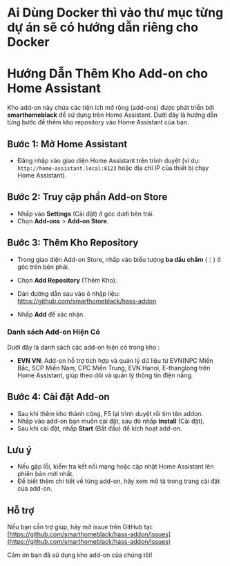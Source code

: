 # Ai Dùng Docker thì vào thư mục từng dự án sẽ có hướng dẫn riêng cho Docker

# Hướng Dẫn Thêm Kho Add-on cho Home Assistant

Kho add-on này chứa các tiện ích mở rộng (add-ons) được phát triển bởi **smarthomeblack** để sử dụng trên Home Assistant. Dưới đây là hướng dẫn từng bước để thêm kho repository vào Home Assistant của bạn.

## Bước 1: Mở Home Assistant
- Đăng nhập vào giao diện Home Assistant trên trình duyệt (ví dụ: `http://home-assistant.local:8123` hoặc địa chỉ IP của thiết bị chạy Home Assistant).

## Bước 2: Truy cập phần Add-on Store
- Nhấp vào **Settings** (Cài đặt) ở góc dưới bên trái.
- Chọn **Add-ons** > **Add-on Store**.

## Bước 3: Thêm Kho Repository
- Trong giao diện Add-on Store, nhấp vào biểu tượng **ba dấu chấm** (⋮) ở góc trên bên phải.
- Chọn **Add Repository** (Thêm Kho).
- Dán đường dẫn sau vào ô nhập liệu:
https://github.com/smarthomeblack/hass-addon

- Nhấp **Add** để xác nhận.

### Danh sách Add-on Hiện Có
Dưới đây là danh sách các add-on hiện có trong kho :
- **EVN VN**: Add-on hỗ trợ tích hợp và quản lý dữ liệu từ EVN(NPC Miền Bắc, SCP Miền Nam, CPC Miền Trung, EVN Hanoi, E-thanglong trên Home Assistant, giúp theo dõi và quản lý thông tin điện năng.
 
## Bước 4: Cài đặt Add-on
- Sau khi thêm kho thành công, F5 lại trình duyệt rồi tim tên addon.
- Nhấp vào add-on bạn muốn cài đặt, sau đó nhấp **Install** (Cài đặt).
- Sau khi cài đặt, nhấp **Start** (Bắt đầu) để kích hoạt add-on.



## Lưu ý
- Nếu gặp lỗi, kiểm tra kết nối mạng hoặc cập nhật Home Assistant lên phiên bản mới nhất.
- Để biết thêm chi tiết về từng add-on, hãy xem mô tả trong trang cài đặt của add-on.

## Hỗ trợ
Nếu bạn cần trợ giúp, hãy mở issue trên GitHub tại:  
[https://github.com/smarthomeblack/hass-addon/issues](https://github.com/smarthomeblack/hass-addon/issues)

Cảm ơn bạn đã sử dụng kho add-on của chúng tôi!
